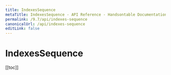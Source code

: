 ```yaml
---
title: IndexesSequence
metaTitle: IndexesSequence - API Reference - Handsontable Documentation
permalink: /9.7/api/indexes-sequence
canonicalUrl: /api/indexes-sequence
editLink: false
---
```


# IndexesSequence

[[toc]]
